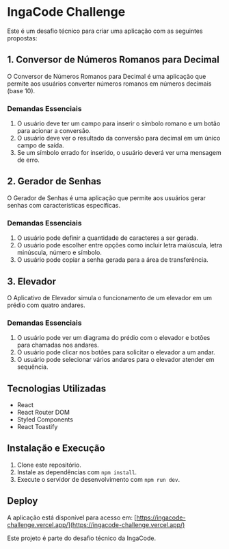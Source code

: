 # IngaCode Challenge

Este é um desafio técnico para criar uma aplicação com as seguintes propostas:

## 1. Conversor de Números Romanos para Decimal

O Conversor de Números Romanos para Decimal é uma aplicação que permite aos usuários converter números romanos em números decimais (base 10).

### Demandas Essenciais

1. O usuário deve ter um campo para inserir o símbolo romano e um botão para acionar a conversão.
2. O usuário deve ver o resultado da conversão para decimal em um único campo de saída.
3. Se um símbolo errado for inserido, o usuário deverá ver uma mensagem de erro.

## 2. Gerador de Senhas

O Gerador de Senhas é uma aplicação que permite aos usuários gerar senhas com características específicas.

### Demandas Essenciais

1. O usuário pode definir a quantidade de caracteres a ser gerada.
2. O usuário pode escolher entre opções como incluir letra maiúscula, letra minúscula, número e símbolo.
3. O usuário pode copiar a senha gerada para a área de transferência.

## 3. Elevador

O Aplicativo de Elevador simula o funcionamento de um elevador em um prédio com quatro andares.

### Demandas Essenciais

1. O usuário pode ver um diagrama do prédio com o elevador e botões para chamadas nos andares.
2. O usuário pode clicar nos botões para solicitar o elevador a um andar.
3. O usuário pode selecionar vários andares para o elevador atender em sequência.

## Tecnologias Utilizadas

- React
- React Router DOM
- Styled Components
- React Toastify

## Instalação e Execução

1. Clone este repositório.
2. Instale as dependências com `npm install`.
3. Execute o servidor de desenvolvimento com `npm run dev`.

## Deploy

A aplicação está disponível para acesso em: [https://ingacode-challenge.vercel.app/](https://ingacode-challenge.vercel.app/)

Este projeto é parte do desafio técnico da IngaCode.
